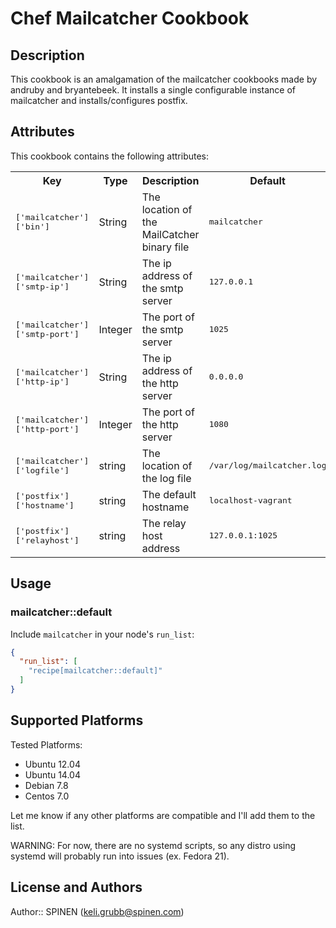 Chef Mailcatcher Cookbook
===

Description
---

This cookbook is an amalgamation of the mailcatcher cookbooks made by andruby and bryantebeek.
It installs a single configurable instance of mailcatcher and installs/configures postfix.

Attributes
---

This cookbook contains the following attributes:

<table>
  <tr>
    <th>Key</th>
    <th>Type</th>
    <th>Description</th>
    <th>Default</th>
  </tr>
  <tr>
    <td><tt>['mailcatcher']['bin']</tt></td>
    <td>String</td>
    <td>The location of the MailCatcher binary file</td>
    <td><tt>mailcatcher</tt></td>
  </tr>
  <tr>
    <td><tt>['mailcatcher']['smtp-ip']</tt></td>
    <td>String</td>
    <td>The ip address of the smtp server</td>
    <td><tt>127.0.0.1</tt></td>
  </tr>
  <tr>
    <td><tt>['mailcatcher']['smtp-port']</tt></td>
    <td>Integer</td>
    <td>The port of the smtp server</td>
    <td><tt>1025</tt></td>
  </tr>
  <tr>
    <td><tt>['mailcatcher']['http-ip']</tt></td>
    <td>String</td>
    <td>The ip address of the http server</td>
    <td><tt>0.0.0.0</tt></td>
  </tr>
  <tr>
    <td><tt>['mailcatcher']['http-port']</tt></td>
    <td>Integer</td>
    <td>The port of the http server</td>
    <td><tt>1080</tt></td>
  </tr>
  <tr>
    <td><tt>['mailcatcher']['logfile']</tt></td>
    <td>string</td>
    <td>The location of the log file</td>
    <td><tt>/var/log/mailcatcher.log</tt></td>
  </tr>
    <tr>
    <td><tt>['postfix']['hostname']</tt></td>
    <td>string</td>
    <td>The default hostname</td>
    <td><tt>localhost-vagrant</tt></td>
  </tr>
    <tr>
    <td><tt>['postfix']['relayhost']</tt></td>
    <td>string</td>
    <td>The relay host address</td>
    <td><tt>127.0.0.1:1025</tt></td>
  </tr>
</table>

Usage
---

### mailcatcher::default

Include `mailcatcher` in your node's `run_list`:

```json
{
  "run_list": [
    "recipe[mailcatcher::default]"
  ]
}
```

Supported Platforms
---

Tested Platforms:

* Ubuntu 12.04
* Ubuntu 14.04
* Debian 7.8
* Centos 7.0

Let me know if any other platforms are compatible and I'll add them to the list.

WARNING: For now, there are no systemd scripts, so any distro using systemd will
probably run into issues (ex. Fedora 21).

License and Authors
---

Author:: SPINEN (<keli.grubb@spinen.com>)
